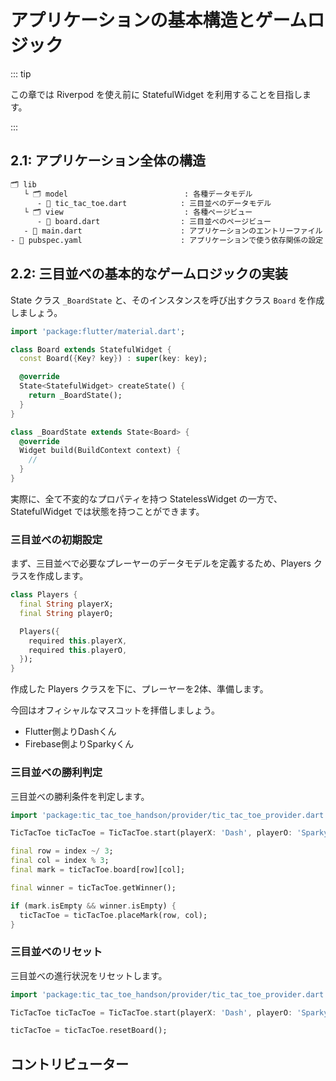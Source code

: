 # アプリケーションの基本構造とゲームロジック

::: tip

この章では Riverpod を使え前に StatefulWidget を利用することを目指します。

:::

## 2.1: アプリケーション全体の構造

```bash
🗂 lib
   └ 🗂 model                          : 各種データモデル
      - 📄 tic_tac_toe.dart            : 三目並べのデータモデル
   └ 🗂 view                           : 各種ページビュー
      - 📄 board.dart                  : 三目並べのページビュー
   - 📄 main.dart                      : アプリケーションのエントリーファイル
- 📄 pubspec.yaml                      : アプリケーションで使う依存関係の設定
```

## 2.2: 三目並べの基本的なゲームロジックの実装

State クラス `_BoardState` と、そのインスタンスを呼び出すクラス `Board` を作成しましょう。

```dart [lib/view/board.dart] {3,7-9,12}
import 'package:flutter/material.dart';

class Board extends StatefulWidget {
  const Board({Key? key}) : super(key: key);

  @override
  State<StatefulWidget> createState() {
    return _BoardState();
  }
}

class _BoardState extends State<Board> {
  @override
  Widget build(BuildContext context) {
    //
  }
}
```

実際に、全て不変的なプロパティを持つ StatelessWidget の一方で、StatefulWidget では状態を持つことができます。

### 三目並べの初期設定

まず、三目並べで必要なプレーヤーのデータモデルを定義するため、Players クラスを作成します。

```dart [lib/model/tic_tac_toe.dart]
class Players {
  final String playerX;
  final String playerO;

  Players({
    required this.playerX,
    required this.playerO,
  });
}
```

作成した Players クラスを下に、プレーヤーを2体、準備します。

今回はオフィシャルなマスコットを拝借しましょう。

- Flutter側よりDashくん
- Firebase側よりSparkyくん

### 三目並べの勝利判定

三目並べの勝利条件を判定します。

```dart [lib/view/board.dart]
import 'package:tic_tac_toe_handson/provider/tic_tac_toe_provider.dart';

TicTacToe ticTacToe = TicTacToe.start(playerX: 'Dash', playerO: 'Sparky');

final row = index ~/ 3;
final col = index % 3;
final mark = ticTacToe.board[row][col];

final winner = ticTacToe.getWinner();

if (mark.isEmpty && winner.isEmpty) {
  ticTacToe = ticTacToe.placeMark(row, col);
}
```

### 三目並べのリセット

三目並べの進行状況をリセットします。

```dart [lib/provider/tic_tac_toe_provider.dart]
import 'package:tic_tac_toe_handson/provider/tic_tac_toe_provider.dart';

TicTacToe ticTacToe = TicTacToe.start(playerX: 'Dash', playerO: 'Sparky');

ticTacToe = ticTacToe.resetBoard();
```

## コントリビューター

<BaseProfile avatar-url="/staff/yuma-kitamura.png" name="jiyuujin" title="少し前に副業で Flutter + Provider を使ったアプリ開発で経験させてもらいつつ、一昨年・昨年は FlutterKaigi ウェブサイトのコントビュート・リードもさせていただいておりました。" twitter-url="https://twitter.com/jiyuujinlab" />
